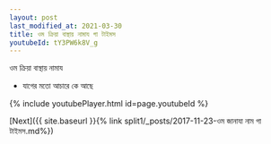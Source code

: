```yaml
---
layout: post
last_modified_at: 2021-03-30
title: ওম ক্রিয়া বাস্থায় নামায গা টাইমস
youtubeId: tY3PW6k8V_g
---
```

 
 
 ওম ক্রিয়া বাস্থায় নামায  
 
 -  যাগের মতো আচারে কে আছে 
 
  
 
  
 
 
 
 
 
 


{% include youtubePlayer.html id=page.youtubeId %}
 
[Next]({{ site.baseurl }}{% link  split1/_posts/2017-11-23-ওম জানাযা নাম  গা টাইমস.md%})
 
